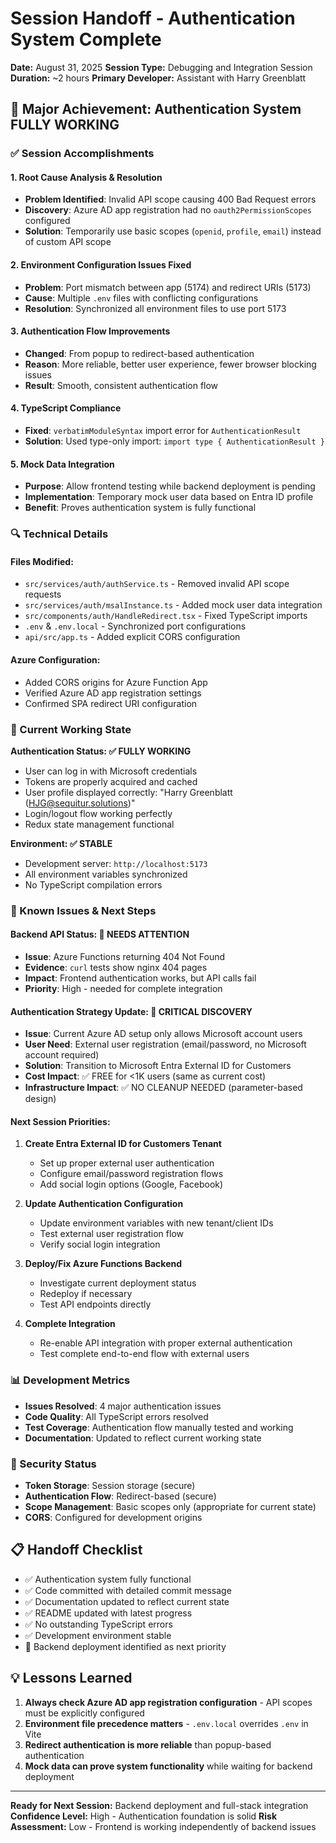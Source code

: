 # Session Handoff - Authentication System Complete

**Date:** August 31, 2025
**Session Type:** Debugging and Integration Session
**Duration:** ~2 hours
**Primary Developer:** Assistant with Harry Greenblatt

## 🎉 Major Achievement: Authentication System FULLY WORKING

### ✅ Session Accomplishments

#### 1. **Root Cause Analysis & Resolution**
- **Problem Identified**: Invalid API scope causing 400 Bad Request errors
- **Discovery**: Azure AD app registration had no `oauth2PermissionScopes` configured
- **Solution**: Temporarily use basic scopes (`openid`, `profile`, `email`) instead of custom API scope

#### 2. **Environment Configuration Issues Fixed**
- **Problem**: Port mismatch between app (5174) and redirect URIs (5173)
- **Cause**: Multiple `.env` files with conflicting configurations
- **Resolution**: Synchronized all environment files to use port 5173

#### 3. **Authentication Flow Improvements**
- **Changed**: From popup to redirect-based authentication
- **Reason**: More reliable, better user experience, fewer browser blocking issues
- **Result**: Smooth, consistent authentication flow

#### 4. **TypeScript Compliance**
- **Fixed**: `verbatimModuleSyntax` import error for `AuthenticationResult`
- **Solution**: Used type-only import: `import type { AuthenticationResult }`

#### 5. **Mock Data Integration**
- **Purpose**: Allow frontend testing while backend deployment is pending
- **Implementation**: Temporary mock user data based on Entra ID profile
- **Benefit**: Proves authentication system is fully functional

### 🔍 Technical Details

#### Files Modified:
- `src/services/auth/authService.ts` - Removed invalid API scope requests
- `src/services/auth/msalInstance.ts` - Added mock user data integration
- `src/components/auth/HandleRedirect.tsx` - Fixed TypeScript imports
- `.env` & `.env.local` - Synchronized port configurations
- `api/src/app.ts` - Added explicit CORS configuration

#### Azure Configuration:
- Added CORS origins for Azure Function App
- Verified Azure AD app registration settings
- Confirmed SPA redirect URI configuration

### 🎯 Current Working State

**Authentication Status: ✅ FULLY WORKING**
- User can log in with Microsoft credentials
- Tokens are properly acquired and cached
- User profile displayed correctly: "Harry Greenblatt (HJG@sequitur.solutions)"
- Login/logout flow working perfectly
- Redux state management functional

**Environment: ✅ STABLE**
- Development server: `http://localhost:5173`
- All environment variables synchronized
- No TypeScript compilation errors

### 🚧 Known Issues & Next Steps

#### Backend API Status: 🔄 NEEDS ATTENTION
- **Issue**: Azure Functions returning 404 Not Found
- **Evidence**: `curl` tests show nginx 404 pages
- **Impact**: Frontend authentication works, but API calls fail
- **Priority**: High - needed for complete integration

#### Authentication Strategy Update: 🎯 CRITICAL DISCOVERY
- **Issue**: Current Azure AD setup only allows Microsoft account users
- **User Need**: External user registration (email/password, no Microsoft account required)
- **Solution**: Transition to Microsoft Entra External ID for Customers
- **Cost Impact**: ✅ FREE for <1K users (same as current cost)
- **Infrastructure Impact**: ✅ NO CLEANUP NEEDED (parameter-based design)

#### Next Session Priorities:
1. **Create Entra External ID for Customers Tenant**
   - Set up proper external user authentication
   - Configure email/password registration flows
   - Add social login options (Google, Facebook)

2. **Update Authentication Configuration**
   - Update environment variables with new tenant/client IDs
   - Test external user registration flow
   - Verify social login integration

3. **Deploy/Fix Azure Functions Backend**
   - Investigate current deployment status
   - Redeploy if necessary
   - Test API endpoints directly

4. **Complete Integration**
   - Re-enable API integration with proper external authentication
   - Test complete end-to-end flow with external users

### 📊 Development Metrics

- **Issues Resolved**: 4 major authentication issues
- **Code Quality**: All TypeScript errors resolved
- **Test Coverage**: Authentication flow manually tested and working
- **Documentation**: Updated to reflect current working state

### 🔐 Security Status

- **Token Storage**: Session storage (secure)
- **Authentication Flow**: Redirect-based (secure)
- **Scope Management**: Basic scopes only (appropriate for current state)
- **CORS**: Configured for development origins

## 📋 Handoff Checklist

- ✅ Authentication system fully functional
- ✅ Code committed with detailed commit message
- ✅ Documentation updated to reflect current state
- ✅ README updated with latest progress
- ✅ No outstanding TypeScript errors
- ✅ Development environment stable
- 🔄 Backend deployment identified as next priority

## 💡 Lessons Learned

1. **Always check Azure AD app registration configuration** - API scopes must be explicitly configured
2. **Environment file precedence matters** - `.env.local` overrides `.env` in Vite
3. **Redirect authentication is more reliable** than popup-based authentication
4. **Mock data can prove system functionality** while waiting for backend deployment

---

**Ready for Next Session:** Backend deployment and full-stack integration
**Confidence Level:** High - Authentication foundation is solid
**Risk Assessment:** Low - Frontend is working independently of backend issues
